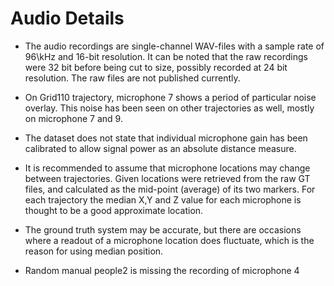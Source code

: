 # Audio Details

* The audio recordings are single-channel WAV-files with a sample rate of $96$\kHz and $16$-bit resolution. It can be noted that the raw recordings were 32 bit before being cut to size, possibly recorded at 24 bit resolution. The raw files are not published currently.
* On Grid110 trajectory, microphone 7 shows a period of particular noise overlay. This noise has been seen on other trajectories as well, mostly on microphone 7 and 9.
* The dataset does not state that individual microphone gain has been calibrated to allow signal power as an absolute distance measure. 
* It is recommended to assume that microphone locations may change between trajectories. Given locations were retrieved from the raw GT files, and calculated as the mid-point (average) of its two markers. For each trajectory the median X,Y and Z value for each microphone is thought to be a good approximate location.
* The ground truth system may be accurate, but there are occasions where a readout of a microphone location does fluctuate, which is the reason for using median position. 

* Random manual people2 is missing the recording of microphone 4 
